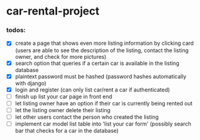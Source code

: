 # car-rental-project

### todos:
- [x] create a page that shows even more listing information by clicking card (users are able to see the description of the listing, contact the listing owner, and check for more pictures)
- [x] search option that queries if a certain car is available in the listing database
- [x] plaintext password must be hashed (password hashes automatically with django)
- [x] login and register (can only list car/rent a car if authenticated)
- [ ] finish up list your car page in front end
- [ ] let listing owner have an option if their car is currently being rented out
- [ ] let the listing owner delete their listing
- [ ] let other users contact the person who created the listing
- [ ] implement car model list table into 'list your car form' (possibly search bar that checks for a car in the database)
